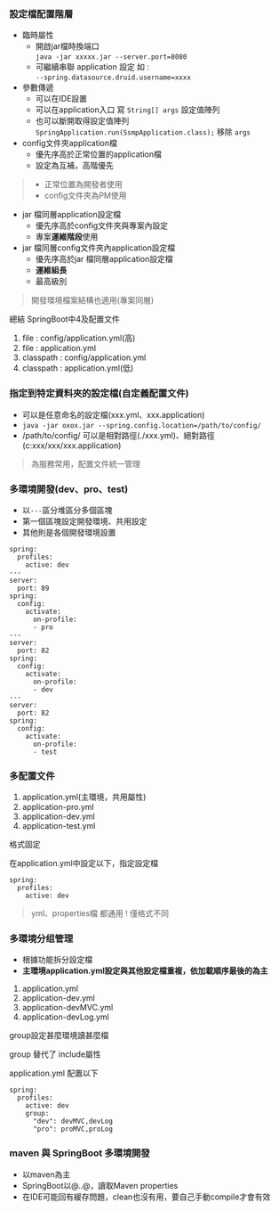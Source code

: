 ### 設定檔配置階層
* 臨時屬性
  * 開啟jar檔時換端口  
  `java -jar xxxxx.jar --server.port=8080`
  * 可繼續串聯 application 設定 如 :  
  `--spring.datasource.druid.username=xxxx`
* 參數傳遞
  * 可以在IDE設置
  * 可以在application入口 寫 `String[] args` 設定值陣列
  * 也可以斷開取得設定值陣列`SpringApplication.run(SsmpApplication.class);` 移除 `args`
* config文件夾application檔
  * 優先序高於正常位置的application檔
  * 設定為互補，高階優先
>* 正常位置為開發者使用
>* config文件夾為PM使用
* jar 檔同層application設定檔
  * 優先序高於config文件夾與專案內設定
  * 專案**運維階段**使用
* jar 檔同層config文件夾內application設定檔
  * 優先序高於jar 檔同層application設定檔
  * **運維組長**
  * 最高級別

>開發環境檔案結構也適用(專案同層)

總結
SpringBoot中4及配置文件
1. file : config/application.yml(高)
2. file : application.yml
3. classpath : config/application.yml
4. classpath : application.yml(低)

### 指定到特定資料夾的設定檔(自定義配置文件)
* 可以是任意命名的設定檔(xxx.yml、xxx.application)
* `java -jar oxox.jar --spring.config.location=/path/to/config/`
* /path/to/config/ 可以是相對路徑(./xxx.yml)、絕對路徑(c:xxx/xxx/xxx.application)
> 為服務常用，配置文件統一管理

### 多環境開發(dev、pro、test)
* 以`---`區分堆區分多個區塊
* 第一個區塊設定開發環境、共用設定
* 其他則是各個開發環境設置
```
spring:
  profiles:
    active: dev
---
server:
  port: 89
spring:
  config:
    activate:
      on-profile:
      - pro
---
server:
  port: 82
spring:
  config:
    activate:
      on-profile:
      - dev
---
server:
  port: 82
spring:
  config:
    activate:
      on-profile:
      - test
```
### 多配置文件

1. application.yml(主環境，共用屬性)
2. application-pro.yml
3. application-dev.yml
4. application-test.yml

格式固定

在application.yml中設定以下，指定設定檔
```
spring:
  profiles:
    active: dev
```


> yml、properties檔 都通用 ! 僅格式不同

### 多環境分组管理
* 根據功能拆分設定檔
* **主環境application.yml設定與其他設定檔重複，依加載順序最後的為主**

1. application.yml
2. application-dev.yml
3. application-devMVC.yml
4. application-devLog.yml

group設定甚麼環境讀甚麼檔

group 替代了 include屬性

application.yml 配置以下
```
spring:
  profiles:
    active: dev
    group:
      "dev": devMVC,devLog
      "pro": proMVC,proLog
```

### maven 與 SpringBoot 多環境開發
* 以maven為主
* SpringBoot以@..@，讀取Maven properties
* 在IDE可能回有緩存問題，clean也沒有用，要自己手動compile才會有效